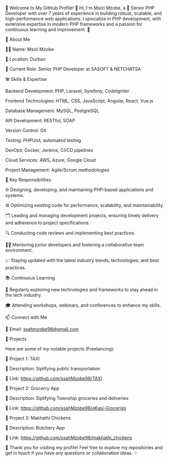 👋 Welcome to My GitHub Profile!
👋 Hi, I'm Msizi Mzobe, a 🌟 Senior PHP Developer with over 7 years of experience in building robust, scalable, and high-performance web applications. I specialize in PHP development, with extensive expertise in modern PHP frameworks and a passion for continuous learning and improvement. 🚀


🚀 About Me

🧑‍💻 Name: Msizi Mzobe

📍 Location: Durban

💼 Current Role: Senior PHP Developer at SASOFT & NETCHATSA

🛠️ Skills & Expertise

Backend Development: PHP, Laravel, Symfony, CodeIgniter

Frontend Technologies: HTML, CSS, JavaScript, Angular, React, Vue.js

Database Management: MySQL, PostgreSQL

API Development: RESTful, SOAP

Version Control: Git

Testing: PHPUnit, automated testing

DevOps: Docker, Jenkins, CI/CD pipelines

Cloud Services: AWS, Azure, Google Cloud

Project Management: Agile/Scrum methodologies

🌟 Key Responsibilities

🌐 Designing, developing, and maintaining PHP-based applications and systems.

⚙️ Optimizing existing code for performance, scalability, and maintainability.

🗂️ Leading and managing development projects, ensuring timely delivery and adherence to project specifications.

🔍 Conducting code reviews and implementing best practices.

🧑‍🏫 Mentoring junior developers and fostering a collaborative team environment.

📈 Staying updated with the latest industry trends, technologies, and best practices.



📚 Continuous Learning

🧠 Regularly exploring new technologies and frameworks to stay ahead in the tech industry.

🎓 Attending workshops, webinars, and conferences to enhance my skills.

📫 Connect with Me

📧 Email: ssahmzobe98@gmail.com

💼 Projects


Here are some of my notable projects (Freelancing):


🚀 Project 1: TAXI

📝 Description: Siplifying public transportation

🔗 Link: https://github.com/ssahMzobe98/TAXI



🚀 Project 2: Grocerry App

📝 Description: Siplifying Township groceries and deliveries

🔗 Link: https://github.com/ssahMzobe98/eKasi-Groceries



🚀 Project 3: Makhathi Chickens

📝 Description: Butchery App

🔗 Link: https://github.com/ssahMzobe98/makhathi_chickens



👋 Thank you for visiting my profile! Feel free to explore my repositories and get in touch if you have any questions or collaboration ideas. ✨
